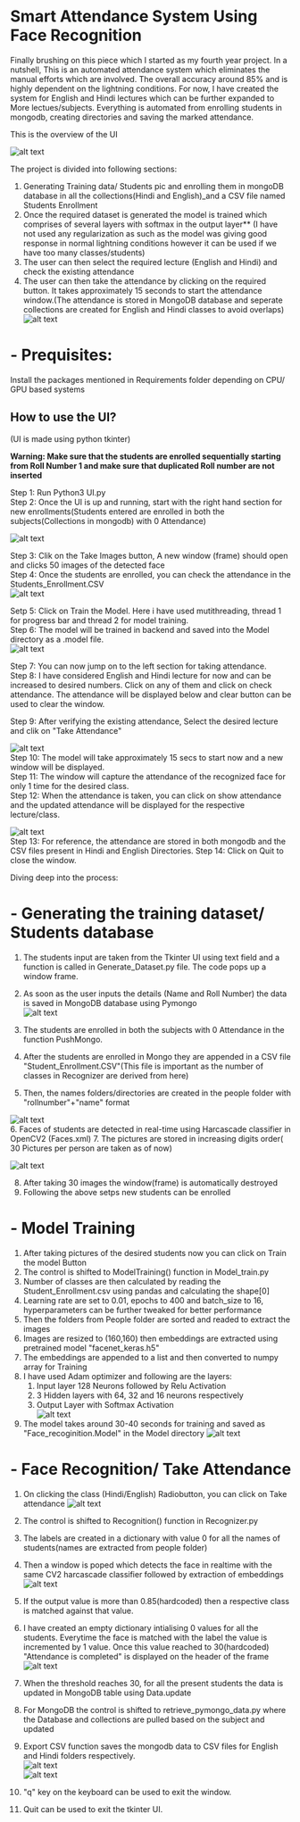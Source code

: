 # **Smart Attendance System Using Face Recognition**

Finally brushing on this piece which I started as my fourth year project. In a nutshell, This is an automated attendance system which eliminates the manual efforts which are involved. The overall accuracy around 85% and is highly dependent on the lightning conditions. For now, I have created the system for English and Hindi lectures which can be further expanded to More lectues/subjects. Everything is automated from enrolling students in mongodb, creating directories and saving the marked attendance.



This is the overview of the UI


![alt text](images/Main_UI.png)

The project is divided into following sections:
1. Generating Training data/ Students pic and enrolling them in mongoDB database in all the collections(Hindi and English)_and a CSV file named Students Enrollment
2. Once the required dataset is generated the model is trained which comprises of several layers with softmax in the output layer** (I have not used any regularization as such as the model was giving good response in normal lightning conditions however it can be used if we have too many classes/students)
3. The user can then select the required lecture (English and Hindi) and check the existing attendance 
4. The user can then take the attendance by clicking on the required button. It takes approximately 15 seconds to start the attendance window.(The attendance is stored in MongoDB database and seperate collections are created for English and Hindi classes to avoid overlaps)
![alt text](images/17.png)


# - **Prequisites:**

Install the packages mentioned in Requirements folder depending on CPU/ GPU based systems

## **How to use the UI?**
(UI is made using python tkinter)

**Warning: Make sure that the students are enrolled sequentially starting from Roll Number 1 and make sure that duplicated Roll number are not inserted**

Step 1: Run Python3 UI.py <br/>
Step 2: Once the UI is up and running, start with the right hand section for new enrollments(Students entered are enrolled in both the subjects(Collections in mongodb) with 0 Attendance)

![alt text](images/1.png)

Step 3: Clik on the Take Images button, A new window (frame) should open and clicks 50 images of the detected face<br/>
Step 4: Once the students are enrolled, you can check the attendance in the Students_Enrollment.CSV<br/>
 ![alt text](images/3.png)

Setp 5: Click on Train the Model. Here i have used mutithreading, thread 1 for progress bar and thread 2 for model training. <br/>
Step 6: The model will be trained in backend and saved into the Model directory as a .model file.<br/>
 ![alt text](images/4.png)<br/>
 
Step 7: You can now jump on to the left section for taking attendance.<br/>
Step 8: I have considered English and Hindi lecture for now and can be increased to desired numbers. Click on any of them and click on check attendance. The attendance will be displayed below and clear button can be used to clear the window.

Step 9: After verifying the existing attendance, Select the desired lecture and clik on "Take Attendance"<br/>

![alt text](images/5.png)<br/>
Step 10: The model will take approximately 15 secs to start now and a new window will be displayed.<br/>
Step 11: The window will capture the attendance of the recognized face for only 1 time for the desired class.<br/>
Step 12: When the attendance is taken, you can click on show attendance and the updated attendance will be displayed for the respective lecture/class.<br/>

![alt text](images/6.png)<br/>
Step 13: For reference, the attendance are stored in both mongodb and the CSV files present in Hindi and English Directories.
Step 14: Click on Quit to close the window.



Diving deep into the process: 

# - **Generating the training dataset/ Students database**

1. The students input are taken from the Tkinter UI using text field and a function is called in Generate_Dataset.py file. The code pops up a window frame.<br/>
2. As soon as the user inputs the details (Name and Roll Number) the data is saved in MongoDB database using Pymongo<br/>
![alt text](images/7.png)<br/>

3. The students are enrolled in both the subjects with 0 Attendance in the function PushMongo.<br/>
4. After the students are enrolled in Mongo they are appended in a CSV file "Student_Enrollment.CSV"(This file is important as the number of classes in Recognizer are derived from here)<br/>
5. Then, the names folders/directories are created in the people folder with "rollnumber"+"name" format<br/>

![alt text](images/8.png)<br/>
6. Faces of students are detected in real-time using Harcascade classifier in OpenCV2 (Faces.xml)
7. The pictures are stored in increasing digits order( 30 Pictures per person are taken as of now)<br/>

![alt text](images/9.png)<br/>

8. After taking 30 images the window(frame) is automatically destroyed
9. Following the above setps new students can be enrolled<br/>



# - **Model Training**

1. After taking pictures of the desired students now you can click on Train the model Button
2. The control is shifted to ModelTraining() function in Model_train.py
3. Number of classes are then calculated by reading the Student_Enrollment.csv using pandas and calculating the shape[0]
4. Learning rate are set to 0.01, epochs to 400 and batch_size to 16, hyperparameters can be further tweaked for better performance
5. Then the folders from People folder are sorted and readed to extract the images
6. Images are resized to (160,160) then embeddings are extracted using pretrained model "facenet_keras.h5"
7. The embeddings are appended to a list and then converted to numpy array for Training
8. I have used Adam optimizer and following are the layers:
	1. Input layer 128 Neurons followed by Relu Activation
	2. 3 Hidden layers with 64, 32 and 16 neurons respectively
	3. Output Layer with Softmax Activation<br/>
![alt text](images/10.png)<br/>
9. The model takes around 30-40 seconds for training and saved as "Face_recoginition.Model" in the Model directory
![alt text](images/11.png)<br/>



# - **Face Recognition/ Take Attendance**
1. On clicking the class (Hindi/English) Radiobutton, you can click on Take attendance
![alt text](images/12.png)<br/>

2. The control is shifted to Recognition() function in Recognizer.py
3. The labels are created in a dictionary with value 0 for all the names of students(names are extracted from people folder)
4. Then a window is poped which detects the face in realtime with the same CV2 harcascade classifier followed by extraction of embeddings <br/>
![alt text](images/13.png)<br/>
5. If the output value is more than 0.85(hardcoded) then a respective class is matched against that value.<br/>
6. I have created an empty dictionary intialising 0 values for all the students. Everytime  the face is matched with the label the value is incremented by 1 value. Once this value reached to 30(hardcoded) "Attendance is completed" is displayed on the header of the frame<br/>
![alt text](images/14.png)<br/>
7. When the threshold reaches 30, for all the present students the data is updated in MongoDB table using Data.update
8. For MongoDB the control is shifted to retrieve_pymongo_data.py where the Database and collections are pulled based on the subject and updated
9. Export CSV function saves the mongodb data to CSV files for English and Hindi folders respectively.<br/>
![alt text](images/15.png)<br/>
![alt text](images/16.png)<br/>
10. "q" key on the keyboard can be used to exit the window.<br/>
11. Quit can be used to exit the tkinter UI.<br/>





